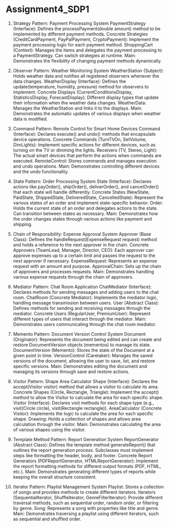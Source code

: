 # Assignment4_SDP1


1. Strategy Pattern: Payment Processing System
PaymentStrategy (Interface): Defines the processPayment(double amount) method to be implemented by different payment methods.
Concrete Strategies (CreditCardPayment, PayPalPayment, CryptoPayment): Implement the payment processing logic for each payment method.
ShoppingCart (Context): Manages the items and delegates the payment processing to a PaymentStrategy. Can switch strategies at runtime.
Main: Demonstrates the flexibility of changing payment methods dynamically.


2. Observer Pattern: Weather Monitoring System
WeatherStation (Subject): Holds weather data and notifies all registered observers whenever the data changes.
WeatherDisplay (Interface): Defines the update(temperature, humidity, pressure) method for observers to implement.
Concrete Displays (CurrentConditionsDisplay, StatisticsDisplay, ForecastDisplay): Different display types that update their information when the weather data changes.
WeatherData: Manages the WeatherStation and links it to the displays.
Main: Demonstrates the automatic updates of various displays when weather data is modified.


3. Command Pattern: Remote Control for Smart Home Devices
Command (Interface): Declares execute() and undo() methods that encapsulate device operations.
Concrete Commands (TurnTVOn, SetVolume, DimLights): Implement specific actions for different devices, such as turning on the TV or dimming the lights.
Receivers (TV, Stereo, Light): The actual smart devices that perform the actions when commands are executed.
RemoteControl: Stores commands and manages execution and undo operations.
Main: Demonstrates controlling different devices and the undo functionality.


4. State Pattern: Order Processing System
State (Interface): Declares actions like payOrder(), shipOrder(), deliverOrder(), and cancelOrder() that each state will handle differently.
Concrete States (NewState, PaidState, ShippedState, DeliveredState, CancelledState): Represent the various states of an order and implement state-specific behavior.
Order: Holds the current state of an order and delegates actions to the state. Can transition between states as necessary.
Main: Demonstrates how the order changes states through various actions like payment and shipping.


5. Chain of Responsibility: Expense Approval System
Approver (Base Class): Defines the handleRequest(ExpenseRequest request) method and holds a reference to the next approver in the chain.
Concrete Approvers (TeamLead, Manager, Director, CEO): Each approver can approve expenses up to a certain limit and passes the request to the next approver if necessary.
ExpenseRequest: Represents an expense request with an amount and purpose.
ApprovalChain: Sets up the chain of approvers and processes requests.
Main: Demonstrates handling various expense requests through the chain of approvers.


6. Mediator Pattern: Chat Room Application
ChatMediator (Interface): Declares methods for sending messages and adding users to the chat room.
ChatRoom (Concrete Mediator): Implements the mediator logic, handling message transmission between users.
User (Abstract Class): Defines methods for sending and receiving messages through the mediator.
Concrete Users (RegularUser, PremiumUser): Represent different types of users that interact through the mediator.
Main: Demonstrates users communicating through the chat room mediator.


7. Memento Pattern: Document Version Control System
Document (Originator): Represents the document being edited and can create and restore DocumentVersion objects (mementos) to manage its state.
DocumentVersion (Memento): Stores the state of the Document at a given point in time.
VersionControl (Caretaker): Manages the saved versions of the document, allowing the user to save, list, and restore specific versions.
Main: Demonstrates editing the document and managing its versions through save and restore actions.


8. Visitor Pattern: Shape Area Calculator
Shape (Interface): Declares the accept(Visitor visitor) method that allows a visitor to calculate its area.
Concrete Shapes (Circle, Rectangle, Triangle): Implement the accept() method to allow the Visitor to calculate the area for each specific shape.
Visitor (Interface): Declares visit methods for each shape type (e.g., visit(Circle circle), visit(Rectangle rectangle)).
AreaCalculator (Concrete Visitor): Implements the logic to calculate the area for each specific shape.
Drawing: Holds a collection of shapes and allows area calculation through the visitor.
Main: Demonstrates calculating the area of various shapes using the visitor.


9. Template Method Pattern: Report Generation System
ReportGenerator (Abstract Class): Defines the template method generateReport() that outlines the report generation process. Subclasses must implement steps like formatting the header, body, and footer.
Concrete Report Generators (PDFReportGenerator, HTMLReportGenerator): Implement the report formatting methods for different output formats (PDF, HTML, etc.).
Main: Demonstrates generating different types of reports while keeping the overall structure consistent.


10. Iterator Pattern: Playlist Management System
Playlist: Stores a collection of songs and provides methods to create different iterators.
Iterators (SequentialIterator, ShuffleIterator, GenreFilterIterator): Provide different traversal methods, such as sequential order, random order, or filtering by genre.
Song: Represents a song with properties like title and genre.
Main: Demonstrates traversing a playlist using different iterators, such as sequential and shuffled order.
